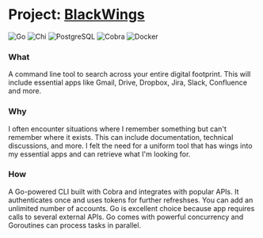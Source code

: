 # Project: [BlackWings](https://github.com/sakydev/blackwings)
![Go](https://img.shields.io/badge/Go-00ADD8?logo=go&logoColor=white) ![Chi](https://img.shields.io/badge/Chi-02A9E0?logo=go&logoColor=white) ![PostgreSQL](https://img.shields.io/badge/PostgreSQL-336791?logo=postgresql&logoColor=white) ![Cobra](https://img.shields.io/badge/Cobra-02A9E0?logo=go&logoColor=white) ![Docker](https://img.shields.io/badge/Docker-2496ED?logo=docker&logoColor=white)


### What
A command line tool to search across your entire digital footprint. This will include essential apps like Gmail, Drive, Dropbox, Jira, Slack, Confluence and more.

### Why
I often encounter situations where I remember something but can't remember where it exists. This can include documentation, technical discussions, and more. I felt the need for a uniform tool that has wings into my essential apps and can retrieve what I'm looking for. 

### How
A Go-powered CLI built with Cobra and integrates with popular APIs. It authenticates once and uses tokens for further refreshses. You can add an unlimited number of accounts. Go is excellent choice because app requires calls to several external APIs. Go comes with powerful concurrency and Goroutines can process tasks in parallel. 
